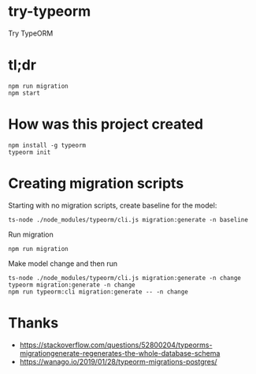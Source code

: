 # try-typeorm

Try TypeORM

# tl;dr

    npm run migration
    npm start
    
# How was this project created

    npm install -g typeorm
    typeorm init
    
# Creating migration scripts

Starting with no migration scripts, create baseline for the model:

    ts-node ./node_modules/typeorm/cli.js migration:generate -n baseline

Run migration

    npm run migration

Make model change and then run
                      
    ts-node ./node_modules/typeorm/cli.js migration:generate -n change    
    typeorm migration:generate -n change
    npm run typeorm:cli migration:generate -- -n change

# Thanks

* https://stackoverflow.com/questions/52800204/typeorms-migrationgenerate-regenerates-the-whole-database-schema
* https://wanago.io/2019/01/28/typeorm-migrations-postgres/